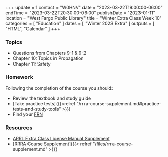 +++
update = 1
contact = "W0HNV"
date = "2023-03-22T19:00:00-06:00"
endTime = "2023-03-22T20:30:00-06:00"
publishDate = "2023-01-11"
location = "West Fargo Public Library"
title = "Winter Extra Class Week 10"
categories = [ "Education" ]
dates = [ "Winter 2023 Extra" ]
outputs = [ "HTML", "Calendar" ]
+++
### Topics

* Questions from Chapters 9-1 & 9-2
* Chapter 10: Topics in Propagation
* Chapter 11: Safety

### Homework

Following the completion of the course you should:

* Review the textbook and study guide
* [Take practice tests]({{<relref "/rrra-course-supplement.md#practice-tests-and-study-tools" >}})
* Find your [FRN](http://wireless.fcc.gov/uls/index.htm?job=about_getting_started) 

### Resources

* [ARRL Extra Class License Manual Supplement](http://www.arrl.org/extra-class-license-manual)
* [RRRA Course Supplement]({{< relref "/files/rrra-course-supplement.md" >}})

